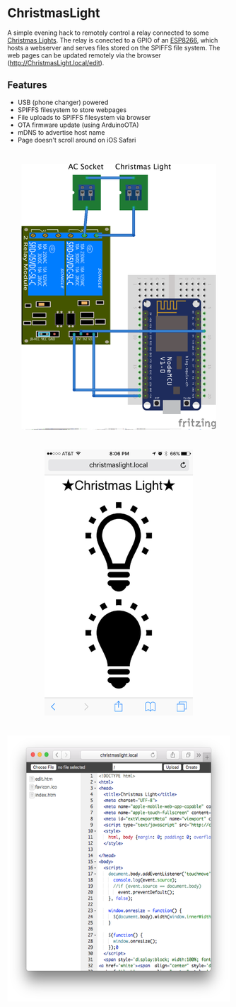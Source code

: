 # ChristmasLight

A simple evening hack to remotely control a relay connected to some [Christmas Lights](http://www.aliexpress.com/item/Free-shipping-led-string-light-10M-100led-AC110V-or-AC220V-colorful-holiday-led-lighting-waterproof-outdoor/1920704737.html). The relay is conected to a GPIO of an [ESP8266](http://www.aliexpress.com/item/New-Wireless-module-NodeMcu-Lua-WIFI-Internet-of-Things-development-board-based-ESP8266-with-pcb-Antenna/32299982691.html), which hosts a webserver and serves files stored on the SPIFFS file system. The web pages can be updated remotely via the browser (http://ChristmasLight.local/edit).

## Features

 - USB (phone changer) powered
 - SPIFFS filesystem to store webpages
 - File uploads to SPIFFS filesystem via browser
 - OTA firmware update (using ArduinoOTA)
 - mDNS to advertise host name
 - Page doesn't scroll around on iOS Safari

</br>
<p align="center">
<img src="/images/circuit_bb.png" align="middle"alt="Circuit" height="600">
</p>
</br>
<p align="center">
<img src="/images/screenshot.png" align="middle" alt="webpage" height="600">
</p>
</br>
<p align="center">
<img src="/images/edit.png" align="middle" alt="File uploads" height="600">
</p>
